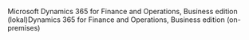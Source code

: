 <span data-ttu-id="0d4c9-101">Microsoft Dynamics 365 for Finance and Operations, Business edition (lokal)</span><span class="sxs-lookup"><span data-stu-id="0d4c9-101">Dynamics 365 for Finance and Operations, Business edition (on-premises)</span></span>
